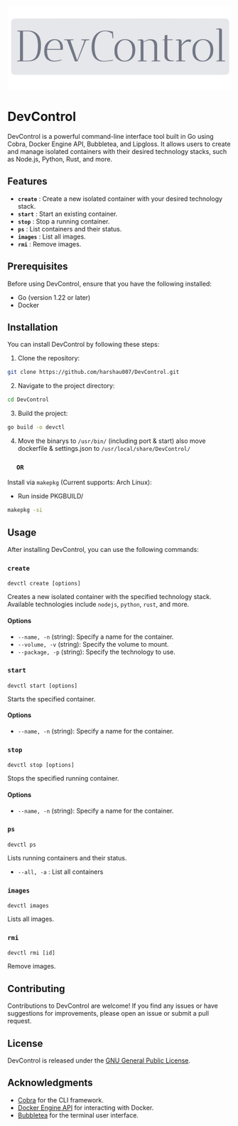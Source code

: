 ![DevControl](assets/DevControl.png)

# DevControl

DevControl is a powerful command-line interface tool built in Go using Cobra, Docker Engine API, Bubbletea, and Lipgloss. It allows users to create and manage isolated containers with their desired technology stacks, such as Node.js, Python, Rust, and more.

## Features

- **`create`** : Create a new isolated container with your desired technology stack.
- **`start`** : Start an existing container.
- **`stop`** : Stop a running container.
- **`ps`** : List containers and their status.
- **`images`** : List all images.
- **`rmi`** : Remove images.

## Prerequisites

Before using DevControl, ensure that you have the following installed:

- Go (version 1.22 or later)
- Docker

## Installation

You can install DevControl by following these steps:

1. Clone the repository:

```bash
git clone https://github.com/harshau007/DevControl.git
```

2. Navigate to the project directory:

```bash
cd DevControl
```

3. Build the project:

```bash
go build -o devctl
```

4. Move the binarys to `/usr/bin/` (including port & start) also move dockerfile & settings.json to `/usr/local/share/DevControl/`

### &emsp; `OR`
Install via `makepkg` (Current supports: Arch Linux):
- Run inside PKGBUILD/
```bash
makepkg -si 
```
## Usage

After installing DevControl, you can use the following commands:

### `create`

```
devctl create [options]
```

Creates a new isolated container with the specified technology stack. Available technologies include `nodejs`, `python`, `rust`, and more.

#### Options

- `--name, -n` (string): Specify a name for the container.
- `--volume, -v` (string): Specify the volume to mount.
- `--package, -p` (string): Specify the technology to use.

### `start`

```
devctl start [options]
```

Starts the specified container.
#### Options

- `--name, -n` (string): Specify a name for the container.

### `stop`

```
devctl stop [options]
```

Stops the specified running container.
#### Options

- `--name, -n` (string): Specify a name for the container.
### `ps`

```
devctl ps
```

Lists running containers and their status.

- `--all, -a` : List all containers

### `images`

```
devctl images
```

Lists all images.

### `rmi`

```
devctl rmi [id]
```

Remove images.

## Contributing

Contributions to DevControl are welcome! If you find any issues or have suggestions for improvements, please open an issue or submit a pull request.

## License

DevControl is released under the [GNU General Public License](LICENSE).

## Acknowledgments

- [Cobra](https://github.com/spf13/cobra) for the CLI framework.
- [Docker Engine API](https://docs.docker.com/engine/api/) for interacting with Docker.
- [Bubbletea](https://github.com/charmbracelet/bubbletea) for the terminal user interface.
